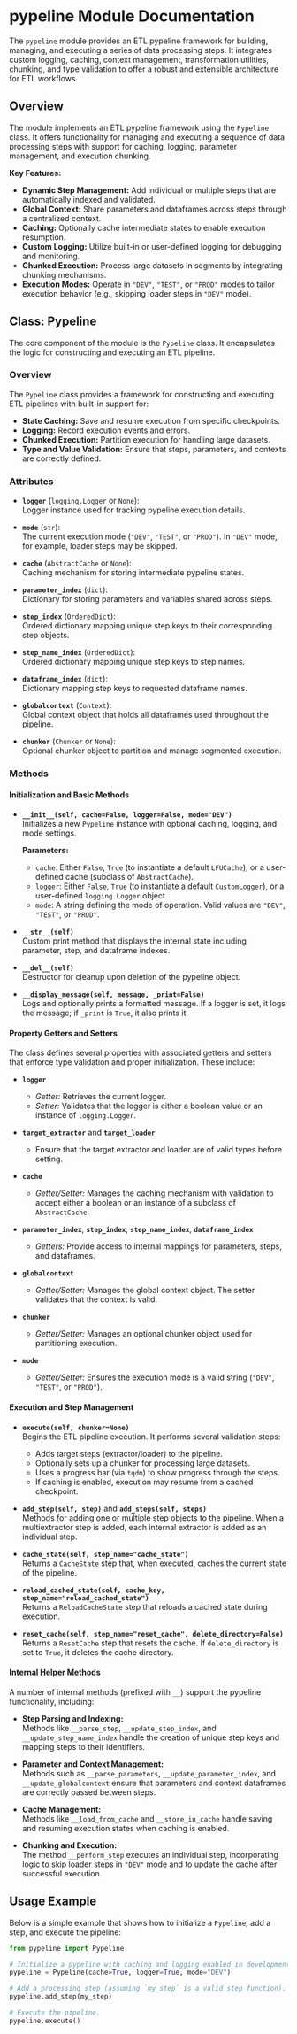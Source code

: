 # pypeline Module Documentation

The `pypeline` module provides an ETL pypeline framework for building, managing, and executing a series of data processing steps. It integrates custom logging, caching, context management, transformation utilities, chunking, and type validation to offer a robust and extensible architecture for ETL workflows.

## Overview

The module implements an ETL pypeline framework using the `Pypeline` class. It offers functionality for managing and executing a sequence of data processing steps with support for caching, logging, parameter management, and execution chunking.

**Key Features:**

- **Dynamic Step Management:** Add individual or multiple steps that are automatically indexed and validated.
- **Global Context:** Share parameters and dataframes across steps through a centralized context.
- **Caching:** Optionally cache intermediate states to enable execution resumption.
- **Custom Logging:** Utilize built-in or user-defined logging for debugging and monitoring.
- **Chunked Execution:** Process large datasets in segments by integrating chunking mechanisms.
- **Execution Modes:** Operate in `"DEV"`, `"TEST"`, or `"PROD"` modes to tailor execution behavior (e.g., skipping loader steps in `"DEV"` mode).

## Class: Pypeline

The core component of the module is the `Pypeline` class. It encapsulates the logic for constructing and executing an ETL pipeline.

### Overview

The `Pypeline` class provides a framework for constructing and executing ETL pipelines with built-in support for:

- **State Caching:** Save and resume execution from specific checkpoints.
- **Logging:** Record execution events and errors.
- **Chunked Execution:** Partition execution for handling large datasets.
- **Type and Value Validation:** Ensure that steps, parameters, and contexts are correctly defined.

### Attributes

- **`logger`** (`logging.Logger` or `None`):  
  Logger instance used for tracking pypeline execution details.

- **`mode`** (`str`):  
  The current execution mode (`"DEV"`, `"TEST"`, or `"PROD"`). In `"DEV"` mode, for example, loader steps may be skipped.

- **`cache`** (`AbstractCache` or `None`):  
  Caching mechanism for storing intermediate pypeline states.

- **`parameter_index`** (`dict`):  
  Dictionary for storing parameters and variables shared across steps.

- **`step_index`** (`OrderedDict`):  
  Ordered dictionary mapping unique step keys to their corresponding step objects.

- **`step_name_index`** (`OrderedDict`):  
  Ordered dictionary mapping unique step keys to step names.

- **`dataframe_index`** (`dict`):  
  Dictionary mapping step keys to requested dataframe names.

- **`globalcontext`** (`Context`):  
  Global context object that holds all dataframes used throughout the pipeline.

- **`chunker`** (`Chunker` or `None`):  
  Optional chunker object to partition and manage segmented execution.

### Methods

#### Initialization and Basic Methods

- **`__init__(self, cache=False, logger=False, mode="DEV")`**  
  Initializes a new `Pypeline` instance with optional caching, logging, and mode settings.
  
  **Parameters:**
  
  - `cache`: Either `False`, `True` (to instantiate a default `LFUCache`), or a user-defined cache (subclass of `AbstractCache`).
  - `logger`: Either `False`, `True` (to instantiate a default `CustomLogger`), or a user-defined `logging.Logger` object.
  - `mode`: A string defining the mode of operation. Valid values are `"DEV"`, `"TEST"`, or `"PROD"`.

- **`__str__(self)`**  
  Custom print method that displays the internal state including parameter, step, and dataframe indexes.

- **`__del__(self)`**  
  Destructor for cleanup upon deletion of the pypeline object.

- **`__display_message(self, message, _print=False)`**  
  Logs and optionally prints a formatted message. If a logger is set, it logs the message; if `_print` is `True`, it also prints it.

#### Property Getters and Setters

The class defines several properties with associated getters and setters that enforce type validation and proper initialization. These include:

- **`logger`**  
  - *Getter:* Retrieves the current logger.
  - *Setter:* Validates that the logger is either a boolean value or an instance of `logging.Logger`.

- **`target_extractor`** and **`target_loader`**  
  - Ensure that the target extractor and loader are of valid types before setting.

- **`cache`**  
  - *Getter/Setter:* Manages the caching mechanism with validation to accept either a boolean or an instance of a subclass of `AbstractCache`.

- **`parameter_index`**, **`step_index`**, **`step_name_index`**, **`dataframe_index`**  
  - *Getters:* Provide access to internal mappings for parameters, steps, and dataframes.

- **`globalcontext`**  
  - *Getter/Setter:* Manages the global context object. The setter validates that the context is valid.

- **`chunker`**  
  - *Getter/Setter:* Manages an optional chunker object used for partitioning execution.

- **`mode`**  
  - *Getter/Setter:* Ensures the execution mode is a valid string (`"DEV"`, `"TEST"`, or `"PROD"`).

#### Execution and Step Management

- **`execute(self, chunker=None)`**  
  Begins the ETL pipeline execution. It performs several validation steps:
  
  - Adds target steps (extractor/loader) to the pipeline.
  - Optionally sets up a chunker for processing large datasets.
  - Uses a progress bar (via `tqdm`) to show progress through the steps.
  - If caching is enabled, execution may resume from a cached checkpoint.
  
- **`add_step(self, step)`** and **`add_steps(self, steps)`**  
  Methods for adding one or multiple step objects to the pipeline. When a multiextractor step is added, each internal extractor is added as an individual step.

- **`cache_state(self, step_name="cache_state")`**  
  Returns a `CacheState` step that, when executed, caches the current state of the pipeline.

- **`reload_cached_state(self, cache_key, step_name="reload_cached_state")`**  
  Returns a `ReloadCacheState` step that reloads a cached state during execution.

- **`reset_cache(self, step_name="reset_cache", delete_directory=False)`**  
  Returns a `ResetCache` step that resets the cache. If `delete_directory` is set to `True`, it deletes the cache directory.

#### Internal Helper Methods

A number of internal methods (prefixed with `__`) support the pypeline functionality, including:

- **Step Parsing and Indexing:**  
  Methods like `__parse_step`, `__update_step_index`, and `__update_step_name_index` handle the creation of unique step keys and mapping steps to their identifiers.

- **Parameter and Context Management:**  
  Methods such as `__parse_parameters`, `__update_parameter_index`, and `__update_globalcontext` ensure that parameters and context dataframes are correctly passed between steps.

- **Cache Management:**  
  Methods like `__load_from_cache` and `__store_in_cache` handle saving and resuming execution states when caching is enabled.

- **Chunking and Execution:**  
  The method `__perform_step` executes an individual step, incorporating logic to skip loader steps in `"DEV"` mode and to update the cache after successful execution.

## Usage Example

Below is a simple example that shows how to initialize a `Pypeline`, add a step, and execute the pipeline:

```python
from pypeline import Pypeline

# Initialize a pypeline with caching and logging enabled in development mode.
pypeline = Pypeline(cache=True, logger=True, mode="DEV")

# Add a processing step (assuming `my_step` is a valid step function).
pypeline.add_step(my_step)

# Execute the pipeline.
pypeline.execute()